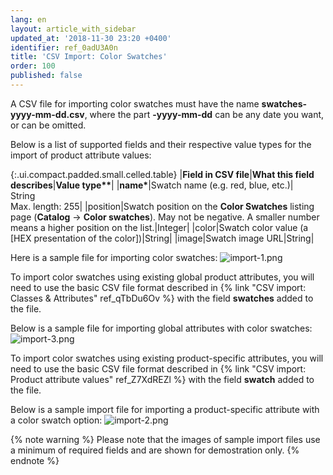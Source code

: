 ```yaml
---
lang: en
layout: article_with_sidebar
updated_at: '2018-11-30 23:20 +0400'
identifier: ref_0adU3A0n
title: 'CSV Import: Color Swatches'
order: 100
published: false
---
```

A CSV file for importing color swatches must have the name **swatches-yyyy-mm-dd.csv**, where the part **-yyyy-mm-dd** can be any date you want, or can be omitted.

Below is a list of supported fields and their respective value types for the import of product attribute values: 

{:.ui.compact.padded.small.celled.table} 
|**Field in CSV file**|**What this field describes**|<strong>Value type**</strong>|
|<strong>name*</strong>|Swatch name (e.g. red, blue, etc.)|<br>String<br>Max. length: 255|
|position|Swatch position on the **Color Swatches** listing page (**Catalog** -> **Color swatches**). May not be negative. A smaller number means a higher position on the list.|Integer|
|color|Swatch color value (a [HEX presentation of the color])|String|
|image|Swatch image URL|String|

Here is a sample file for importing color swatches:
![import-1.png]({{site.baseurl}}/attachments/ref_4bXaF5qJ/import-1.png)

To import color swatches using existing global product attributes, you will need to use the basic CSV file format described in {% link "CSV import: Classes & Attributes" ref_qTbDu6Ov %} with the field **swatches** added to the file.
  
Below is a sample file for importing global attributes with color swatches:
   ![import-3.png]({{site.baseurl}}/attachments/ref_4bXaF5qJ/import-3.png)
 
To import color swatches using existing product-specific attributes, you will need to use the basic CSV file format described in {% link "CSV import: Product attribute values" ref_Z7XdREZl %} with the field **swatch** added to the file. 
  
Below is a sample import file for importing a product-specific attribute with a color swatch option:
   ![import-2.png]({{site.baseurl}}/attachments/ref_4bXaF5qJ/import-2.png) 
  
{% note warning %}
Please note that the images of sample import files use a minimum of required fields and are shown for demostration only. 
{% endnote %}

